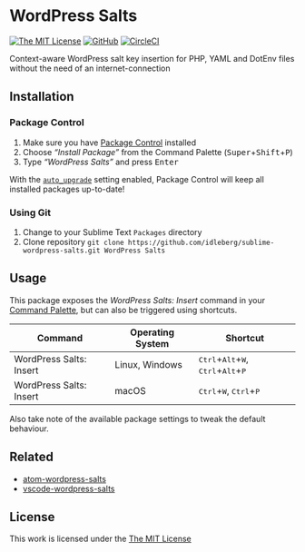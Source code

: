# WordPress Salts

[![The MIT License](https://flat.badgen.net/badge/license/MIT/blue)](https://opensource.org/licenses/MIT)
[![GitHub](https://flat.badgen.net/github/release/idleberg/sublime-wordpress-salts)](https://github.com/idleberg/sublime-wordpress-salts/releases)
[![CircleCI](https://flat.badgen.net/circleci/github/idleberg/generator-atom-package-coffeescript)](https://circleci.com/gh/idleberg/sublime-wordpress-salts)

Context-aware WordPress salt key insertion for PHP, YAML and DotEnv files without the need of an internet-connection

## Installation

### Package Control

1. Make sure you have [Package Control](https://packagecontrol.io/) installed
2. Choose *“Install Package”* from the Command Palette (<kbd>Super</kbd>+<kbd>Shift</kbd>+<kbd>P</kbd>)
3. Type *“WordPress Salts”* and press <kbd>Enter</kbd>

With the [`auto_upgrade`](https://packagecontrol.io/docs/settings#setting-auto_upgrade) setting enabled, Package Control will keep all installed packages up-to-date!

### Using Git

1. Change to your Sublime Text `Packages` directory
2. Clone repository `git clone https://github.com/idleberg/sublime-wordpress-salts.git WordPress Salts`

## Usage

This package exposes the *WordPress Salts: Insert* command in your [Command Palette](http://docs.sublimetext.info/en/latest/reference/command_palette.html), but can also be triggered using shortcuts.

Command                 | Operating System | Shortcut
------------------------|------------------|-----------------------------------------------------------------------------------------
WordPress Salts: Insert | Linux, Windows   | <kbd>Ctrl</kbd>+<kbd>Alt</kbd>+<kbd>W</kbd>, <kbd>Ctrl</kbd>+<kbd>Alt</kbd>+<kbd>P</kbd>
WordPress Salts: Insert | macOS            | <kbd>Ctrl</kbd>+<kbd>W</kbd>, <kbd>Ctrl</kbd>+<kbd>P</kbd>

Also take note of the available package settings to tweak the default behaviour.

## Related

- [atom-wordpress-salts](https://atom.io/packages/wordpress-salts)
- [vscode-wordpress-salts](https://marketplace.visualstudio.com/items?itemName=idleberg.wordpress-salts)

## License

This work is licensed under the [The MIT License](LICENSE)
